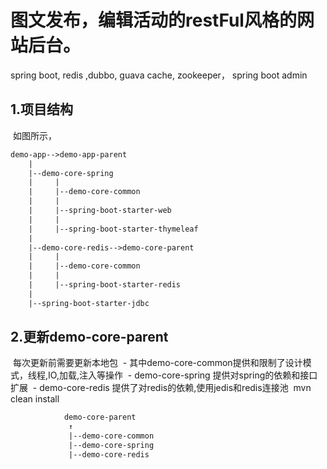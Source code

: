 # 图文发布，编辑活动的restFul风格的网站后台。
spring boot, redis ,dubbo, guava cache, zookeeper， spring boot admin
## 1.项目结构
  
  如图所示，
``` xml
demo-app-->demo-app-parent
    |
    |--demo-core-spring
    |     |
    |     |--demo-core-common
    |     |
    |     |--spring-boot-starter-web
    |     |
    |     |--spring-boot-starter-thymeleaf
    |
    |--demo-core-redis-->demo-core-parent
    |     |
    |     |--demo-core-common
    |     |
    |     |--spring-boot-starter-redis
    |
    |--spring-boot-starter-jdbc
```
## 2.更新demo-core-parent
  每次更新前需要更新本地包
  - 其中demo-core-common提供和限制了设计模式，线程,IO,加载,注入等操作
  - demo-core-spring 提供对spring的依赖和接口扩展
  - demo-core-redis 提供了对redis的依赖,使用jedis和redis连接池
  mvn clean install
```xml
            demo-core-parent
             ↑
             |--demo-core-common
             |--demo-core-spring
             |--demo-core-redis
```
